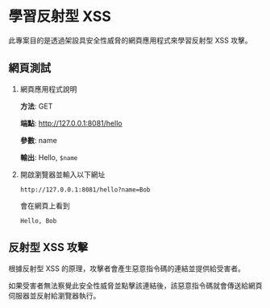 # 學習反射型 XSS

此專案目的是透過架設具安全性威脅的網頁應用程式來學習反射型 XSS 攻擊。

## 網頁測試
1. 網頁應用程式說明

    **方法**: GET

    **端點**: http://127.0.0.1:8081/hello

    **參數**: name

    **輸出**: Hello, ```$name```    

2. 開啟瀏覽器並輸入以下網址

    ```
    http://127.0.0.1:8081/hello?name=Bob
    ```
    會在網頁上看到

    ```
    Hello, Bob
    ```

## 反射型 XSS 攻擊

根據反射型 XSS 的原理，攻擊者會產生惡意指令碼的連結並提供給受害者。

如果受害者無法察覺此安全性威脅並點擊該連結後，該惡意指令碼就會傳送給網頁伺服器並反射給瀏覽器執行。